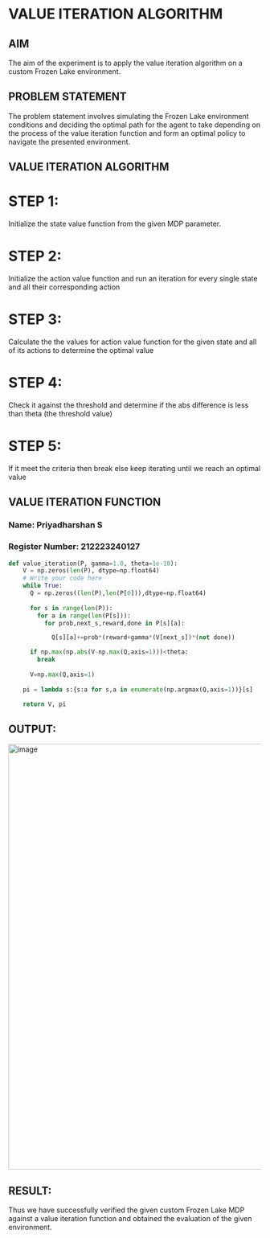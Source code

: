 # VALUE ITERATION ALGORITHM

## AIM
The aim of the experiment is to apply the value iteration algorithm on a custom Frozen Lake environment.

## PROBLEM STATEMENT
The problem statement involves simulating the Frozen Lake environment conditions and deciding the optimal path for the agent to take depending on the process of the value iteration function and form an optimal policy to navigate the presented environment.

## VALUE ITERATION ALGORITHM

# STEP 1: 
Initialize the state value function from the given MDP parameter.

# STEP 2: 
Initialize the action value function and run an iteration for every single state and all their corresponding action

# STEP 3: 
Calculate the the values for action value function for the given state and all of its actions to determine the optimal value

# STEP 4: 
Check it against the threshold and determine if the abs difference is less than theta (the threshold value)

# STEP 5: 
If it meet the criteria then break else keep iterating until we reach an optimal value

## VALUE ITERATION FUNCTION
### Name: Priyadharshan S
### Register Number: 212223240127


```python
def value_iteration(P, gamma=1.0, theta=1e-10):
    V = np.zeros(len(P), dtype=np.float64)
    # Write your code here
    while True:
      Q = np.zeros((len(P),len(P[0])),dtype=np.float64)
      
      for s in range(len(P)):
        for a in range(len(P[s])):
          for prob,next_s,reward,done in P[s][a]:

            Q[s][a]+=prob*(reward+gamma*(V[next_s])*(not done))

      if np.max(np.abs(V-np.max(Q,axis=1)))<theta:
        break
      
      V=np.max(Q,axis=1)
    
    pi = lambda s:{s:a for s,a in enumerate(np.argmax(Q,axis=1))}[s]

    return V, pi
```

## OUTPUT:
<img width="1301" height="847" alt="image" src="https://github.com/user-attachments/assets/0326d28b-65d3-4915-a6ad-0cfc6787ce5b" />

## RESULT:

Thus we have successfully verified the given custom Frozen Lake MDP against a value iteration function and obtained the evaluation of the given environment.
